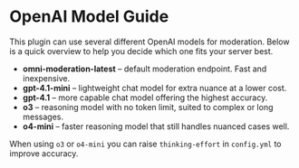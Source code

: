 # OpenAI Model Guide

This plugin can use several different OpenAI models for moderation.
Below is a quick overview to help you decide which one fits your server best.

- **omni-moderation-latest** – default moderation endpoint. Fast and inexpensive.
- **gpt-4.1-mini** – lightweight chat model for extra nuance at a lower cost.
- **gpt-4.1** – more capable chat model offering the highest accuracy.
- **o3** – reasoning model with no token limit, suited to complex or long messages.
- **o4-mini** – faster reasoning model that still handles nuanced cases well.

When using `o3` or `o4-mini` you can raise `thinking-effort` in `config.yml`
to improve accuracy.
